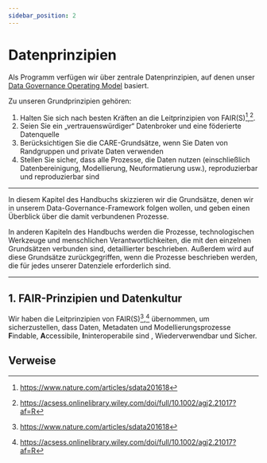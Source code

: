 ```yaml
---
sidebar_position: 2
---
```


# Datenprinzipien

Als Programm verfügen wir über zentrale Datenprinzipien, auf denen unser [Data Governance Operating Model](https://gbadskedoc.org/docs/Data-Governance-Handbook-for-GBADs/dataGovOperatingModel) basiert.

Zu unseren Grundprinzipien gehören:

1. Halten Sie sich nach besten Kräften an die Leitprinzipien von FAIR(S)[^1],[^2].
2. Seien Sie ein „vertrauenswürdiger“ Datenbroker und eine föderierte Datenquelle
3. Berücksichtigen Sie die CARE-Grundsätze, wenn Sie Daten von Randgruppen und private Daten verwenden
4. Stellen Sie sicher, dass alle Prozesse, die Daten nutzen (einschließlich Datenbereinigung, Modellierung, Neuformatierung usw.), reproduzierbar und reproduzierbar sind

---

In diesem Kapitel des Handbuchs skizzieren wir die Grundsätze, denen wir in unserem Data-Governance-Framework folgen wollen, und geben einen Überblick über die damit verbundenen Prozesse.

In anderen Kapiteln des Handbuchs werden die Prozesse, technologischen Werkzeuge und menschlichen Verantwortlichkeiten, die mit den einzelnen Grundsätzen verbunden sind, detaillierter beschrieben. Außerdem wird auf diese Grundsätze zurückgegriffen, wenn die Prozesse beschrieben werden, die für jedes unserer Datenziele erforderlich sind.

---

## 1. FAIR-Prinzipien und Datenkultur

Wir haben die Leitprinzipien von FAIR(S)[^1],[^2] übernommen, um sicherzustellen, dass Daten, Metadaten und Modellierungsprozesse **F**indable, **A**ccessibile, **I**ninteroperabile sind , Wiederverwendbar und Sicher.

<!-- Um Daten bereitzustellen und zu erstellen, die ihr volles Potenzial ausschöpfen können, ist GBADs bestrebt, Daten und Metadaten bereitzustellen, die **F**indierbar, **zugänglich**, **Interoperabel** sind. Wiederverwendbar und sicher (FAIR(S)). ->


---

**Über FAIR:**

Die „[FAIR Guiding Principles for Scientific Data Management and Stewardship](https://www.nature.com/articles/sdata201618)“ wurden 2016 in *Scientific Data* veröffentlicht. Seit seiner Veröffentlichung wurde der Artikel über 4500 Mal zitiert Zeiten und es gab Bemühungen, die FAIR-Prinzipien in verschiedenen Bereichen umzusetzen und zu akzeptieren. Dazu gehört die [GO FAIR Initiative](https://www.go-fair.org/go-fair-initiative/go-fair-offices/), die Ressourcen für Gruppen bereitstellt, die versuchen, ihre Daten FAIR zu machen.

---

<!--GBADs ist bestrebt, (Meta-)Daten bereitzustellen, die den FAIR(S)- und CARE-Prinzipien entsprechen, und wird gegebenenfalls eine modifizierte Version der GATHER-Anweisung und Checkliste übernehmen, um detailliertere Metadaten zu erstellen.

Durch die Nutzung und den Aufbau bereits bestehender Standards werden wir ein interoperables System aufbauen, das andere Forscher verstehen und darauf aufbauen können. ->



Die Idee von „FAIR“-Daten wurde 2014/15 entwickelt, um die Wiederverwendung, Nutzbarkeit, Auffindbarkeit und Interoperabilität von Forschungsdaten zu steuern. Das Akronym „FAIR“ steht für Auffindbarkeit, Zugänglichkeit, Interoperabilität und Wiederverwendbarkeit von Datenbeständen, einschließlich der Daten selbst und der Metadaten, die zu ihrer Beschreibung verwendet werden (eine Aufschlüsselung der einzelnen FAIR-Prinzipien finden Sie in Anhang A). Die Idee von FAIR-Daten ist seitdem gewachsen und wurde weithin genutzt, angepasst und weiterentwickelt.
Im Jahr 2020 schlug die GBAD-Informatik „FAIR(S)“-Daten vor, um den FAIR-Leitprinzipien ein Element der Sicherheit hinzuzufügen.

Während die Idee von FAIR ursprünglich für die Wiederverwendung von Forschungsdaten entwickelt wurde, hat sie sich weiterentwickelt und kann auf offene und private Datenquellen angewendet werden. GBADs werden FAIR-Daten als Systemkonzept anpassen. Das FAIR-Datenökosystem (Abbildung 1) wird als Grundgerüst unseres Datenökosystems verwendet. Dieses Dokument dient als Datenmanagementplan, in dem jede Komponente des FAIR-Datenökosystems im Hinblick auf die Strukturierung von FAIR-Datenobjekten und die Definition der Verwendung der durch unser System fließenden Daten behandelt und diskutiert wird.

![fairDataObj](http://gbadske.org/Documentation/DataGovernanceHandbook/_images/fairDataObj.png)

Ein weit verbreitetes Missverständnis bei der Einführung der FAIR-Sharing-Prinzipien besteht darin, dass FAIR vorschlägt, dass Daten standardmäßig „offen“ sein sollten; FAIR schlägt jedoch tatsächlich vor, dass Daten „so offen wie möglich, so geschlossen wie nötig“ sein sollten [Jones et al, 2018]. Für GBADs bedeutet dies, die FAIR-Prinzipien durch CARE zu ergänzen, worauf später in diesem Dokument ausführlicher eingegangen wird. Eine Schlüsselkomponente dabei wird die Identifizierung verschiedener Arten von Datennutzern und -mitwirkenden sein.

Durch die Sicherstellung, dass Metadaten in einer Standardform vorliegen, können GBADs FAIR entsprechen und als Rückgrat für unser System dienen und die Fähigkeit unterstützen, Ressourcen auf der Grundlage standardisierter Begriffe zu suchen und zu finden. Daher wird der Schwerpunkt auf klar definierte Metadatenattribute und -definitionen gelegt.

![cloudReg](http://gbadske.org/Documentation/DataGovernanceHandbook/_images/cloudOfRegistries.png)

GBADs ist bestrebt, nicht nur FAIR im System zu integrieren, sondern mit unserem Unternehmen auch eine Kultur zu schaffen, die die Verwendung von FAIR in den Forschungsdaten der am größeren GBADs-Projekt beteiligten Wissenschaftler inspiriert. Wir glauben, dass dieser Wandel eine bessere Nutzung und Wiederverwendung von Daten ermöglichen wird, was eine Zusammenarbeit und eine bessere Ressourcenzuweisung ermöglicht.

## 2. Ein „vertrauenswürdiger“ Datenbroker

Es gibt viele Möglichkeiten, den Datenaustausch technisch zu erleichtern, z. B. Dateidownloads, APIs usw. In diesem Abschnitt werden die Prinzipien erläutert, die dahinter stehen, ein „vertrauenswürdiger“ Datenbroker und eine föderierte Datenquelle zu sein.

### Mechanismen für einen verantwortungsvollen Datenaustausch

**Die technologischen Mechanismen bei der Datenfreigabe von GBADs basieren auf der Fähigkeit, eine Datenanzeigearchitektur zu erstellen, die auf die Datenschutz- und Sicherheitsrechte verschiedener Benutzertypen zugeschnitten ist.**
Dies beruht insbesondere auf der Fähigkeit, Benutzer zu kategorisieren und Systemansichten für diesen Benutzer zu erstellen, in denen dieser Benutzer nur die Daten sehen kann, zu denen er berechtigt ist. Wir verwenden den Begriff „Ansicht“, wie er in der Datenbanktheorie beschrieben wird: *„Ansichten werden im Allgemeinen verwendet, um die Wahrnehmung, die jeder Benutzer von der Datenbank hat, zu fokussieren, zu vereinfachen und anzupassen.“ Ansichten können als Sicherheitsmechanismen verwendet werden, indem Benutzern der Zugriff auf Daten über die Ansicht ermöglicht wird, ohne dass den Benutzern die Berechtigung erteilt wird, direkt auf die zugrunde liegenden Basistabellen der Ansicht zuzugreifen Benutzer, denen sie Zugriff auf ihre Daten gewähren möchten, erstellen eine „Ansicht“ für diesen Datenbenutzer (entweder werden bestimmte Datenbestände ausgeblendet oder verfügbar gemacht). Dies gewährt Datenmitwirkenden die **Autorität zur Kontrolle** ihrer Datenressourcen. Dieses Konzept setzt natürlich die Fähigkeit voraus, Datennutzer zu kategorisieren.

Daten, die als „standardmäßig offen“ gelten, stehen jedem Benutzer, der das Datenportal betritt, öffentlich zur Verfügung und können ohne Einschränkung direkt heruntergeladen werden.

![sysView](http://gbadske.org/Documentation/DataGovernanceHandbook/_images/systemView.png)

#### Benutzerauthentifizierung

Benutzer, die auf private Datenquellen zugreifen möchten, müssen sich mithilfe der vordefinierten Datenbenutzeridentifikationen von GBAD kategorisieren. Dies umfasst die Erstellung eines Benutzerprofils, die Feststellung, welcher Benutzertyp Sie sind, und die Eingabe einer entsprechenden Verifizierungsmethode. Die Verifizierungsmethode kann aus einer ORCHID-ID bestehen, wenn es sich um einen akademischen Benutzer handelt. Allerdings sind die Mechanismen hinter der Benutzerüberprüfung noch nicht festgelegt (wir versuchen immer noch herauszufinden, wie wir die Identität von Benutzern aus Randgruppen, privaten Interessengruppen usw. überprüfen). Diese Berechtigungen, sowohl in Bezug auf Benutzerinformationen als auch auf die Zugriffsrechte eines Datenbestands, werden in die Metadaten aufgenommen.

Sobald die Identität eines Benutzers überprüft werden kann, erhält dieser Benutzer eine Ansicht der Daten und einen API-Schlüssel, der ihm den Zugriff auf private Daten über einen API-Aufruf ermöglicht. Ebenso werden die Daten aus ihrer Sicht durch direkten Download verfügbar sein. Es ist zu beachten, dass FAIR-Prinzipien zwar normalerweise im Zusammenhang mit offenen Daten verwendet werden, Daten jedoch in verschiedenen Systemansichten und unter der Annahme, dass Daten standardmäßig nicht offen sind, FAIRifiziert werden können. Unsere Metadaten werden auffindbar, zugänglich, interoperabel und wiederverwendbar sein, wie es die FAIR-Leitprinzipien vorschlagen, aber innerhalb unseres Systems und wie durch unterschiedliche Ansichten geschützt. Offene Datenbestände sind beispielsweise für jeden auffindbar, Daten, die nur für bestimmte Datenbenutzer verfügbar sind, sind jedoch nur für diesen Benutzertyp auffindbar.

Im Allgemeinen wird jeder von GBADs vermittelte Datensatz mit einer eindeutigen Kennung ausgestattet, die ihn mit seinen Metadaten verknüpft. Wenn ein Benutzer auf irgendeine Weise auf die Daten zugreift (z. B. über einen API-Aufruf oder einen direkten Download), werden die eindeutige Kennung und die URL zum Metadatenportal zurückgegeben. Der Benutzer kann dann problemlos auf die Metadaten zugreifen. Ebenso können Benutzer ihre Datensuche mit dem Metadaten-Suchtool beginnen. Der Daten-API-Aufruf wird irgendwo in der Metadaten-Suchmaschine bereitgestellt (d. h. wenn Sie einen Datensatz von Interesse auswählen, werden Ihnen die Metadaten bereitgestellt).

### Herausforderungen bei Mechanismen für den Datenaustausch

Eine Herausforderung beim Entwurf der Systemansicht sind Lizenzschwierigkeiten bei der Bewältigung der Wiederverwendbarkeit einer Datenressource.
Es treten Bedenken hinsichtlich der Veröffentlichung und Berichterstattung von Ergebnissen auf, die auf privaten Daten basieren. Wenn private Daten in einem Modell oder für andere datengesteuerte Entscheidungen verwendet werden, wie werden Daten zitiert oder ordnungsgemäß zugeordnet (oder möglicherweise überprüft), ohne Zugriff auf Daten zu gewähren oder Ergebnisse von Modellen zu veröffentlichen, die private Daten als Eingabe verwendet haben? Es ist wichtig, die Meinungen der Datenakteure zu verstehen, um ihre Wünsche zur Datennutzung zu verstehen.

Eine weitere Schwierigkeit oder mögliche Einschränkung besteht darin, dass Benutzer mit bestimmten Ansichten nicht wissen, dass bestimmte Datenbestände überhaupt vorhanden sind.

## 3. CARE-Grundsätze

Zu den CARE-Grundsätzen gehören: Kollektiver Nutzen, Kontrollbefugnis, Verantwortung und Ethik. Jeder Grundsatz bezieht sich auf die Nutzung und Verwaltung von Daten, die Eigentum indigener Völker sind oder mit ihnen in Zusammenhang stehen, ihrem Land, ihrem Kulturgut und ihren Praktiken [Ref.] und ist in Anhang B in Kategorien unterteilt. CARE-Grundsätze werden in jedem Schritt der GBADs-Daten berücksichtigt Governance-Strategie und Datenportal-Design.

Wir erkennen an, dass unsere Interpretationen der CARE-Grundsätze möglicherweise nicht vollständig die wahren Interessen indigener Völker und Gruppen widerspiegeln, da das GBADs-Informatikteam derzeit keine indigenen Mitarbeiter beschäftigt oder keine Partnerschaften mit indigenen Völkern eingeht. Wenn offizielle Kooperationen mit indigenen Völkern und Gruppen entstanden sind, werden Strategien und Designs entwickelt und weiter verfeinert, um sicherzustellen, dass alle indigenen Daten zum kollektiven Nutzen der indigenen Völker verwaltet, verwaltet und genutzt werden.

## 4. Reproduzierbarkeit

### Datenherkunft

Wie Informationen über Daten von Spendern gesammelt oder abgerufen werden und wie diese Informationen ausgewertet und gespeichert werden und die Grundlage für die Generierung von Herkunftsinformationen zu allen von GBADs vermittelten Daten bilden.

Datenlieferanten müssen Angaben zur Herkunft machen.

Die Bereitstellung detaillierter Herkunftsinformationen für Datennutzer ist ein wesentliches Element der Bereitstellung von FAIR-Daten. Informationen zur Provenienz
sollte mindestens Folgendes abdecken:

1. Wer oder was hat die Daten erstellt? Dazu gehören Informationen über die Methodik, die zur Erstellung der Originaldaten verwendet wurde
(entweder durch ein Zitat oder die Bereitstellung von Informationen in den Metadaten). Informationen darüber, ob die Daten gespeichert wurden
auf irgendeine Weise transformiert (z. B. durch eine Änderung des Vokabulars/der Ontologie, Imputationstechniken, Schätzungen, Weglassen von Zeilen usw.)
sollten auch durch Verweise auf und Beschreibungen von Programmen oder Techniken bereitgestellt werden, die zur Durchführung dieser Transformationen verwendet werden.

2. Wann wurden die Daten erstellt und wann wurden zuletzt Änderungen an den Daten vorgenommen?

3. Kontext der Datenerstellung. Warum wurden die Daten erstellt oder produziert? Dadurch erhalten potenzielle Datennutzer Informationen darüber
ob die Verwendung der Daten ihren Bedürfnissen entspricht und ihren potenziellen Praktiken, Modellen oder anderen statistischen Techniken entspricht.

Von Interesse für diese Diskussion sind die für FAIR entwickelten Metriken:
[FAIR Metric FM-R1.2](https://github.com/FAIRMetrics/Metrics/blob/master/Distributions/FM_R1.2.pdf)

Der Datenzugriff richtet sich teilweise nach der Herkunft der Daten. Beispielsweise ist es wichtig zu verstehen, wer die Daten erstellt hat und wer ihnen gehört, um festzustellen, ob die Daten wiederverwendbar sind (FAIR-Prinzip 4). Im Rahmen von Lizenzvereinbarungen kann es spezifische Beschränkungen für den Datenzugriff geben, die bestimmen können, wie und von wem Daten verwendet werden dürfen.

---

Metadaten sollten die Herkunft und den Zweck sowie alle Einschränkungen oder Verpflichtungen bei der sekundären Verwendung, einschließlich Fragen der Einwilligung, angeben.

---

Provenienzinformationen für jeden Datensatz werden in Metadaten gespeichert, die allen Benutzern von GBADs zur Verfügung stehen und von ihnen durchsucht werden können. Es wird ein anerkannter Herkunftsstandard verwendet, um sicherzustellen, dass Herkunftsinformationen auffindbar und wiederverwendbar sind.

### GATHER-Anweisung

Die GATHER-Erklärung oder die **Leitlinien für **genaue und **transparente **H**Gesundheitsschätzungen **R**eporting, definiert die besten Berichtspraktiken für Studien, die Gesundheitsschätzungen berechnen [^4].

Die Gather-Checkliste enthält Informationen, die in globale Gesundheitsschätzungen einbezogen werden sollten:

| Artikelnummer | Checklistenpunkt |
| ----------- | -------------- |
| Ziele und Finanzierung | |
| 1 | Definieren Sie die Indikatoren, Populationen (einschließlich Alter, Geschlecht und geografische Einheiten) und Zeiträume, für die Schätzungen vorgenommen wurden. |
| 2 | Listen Sie die Finanzierungsquellen für die Arbeit auf. |
| Dateneingaben | |
| Für alle Dateneingaben aus mehreren Quellen, die im Rahmen der Studie synthetisiert werden: | |
| 3 | Beschreiben Sie, wie die Daten identifiziert wurden und wie auf die Daten zugegriffen wurde. |
| 4 | Geben Sie die Einschluss- und Ausschlusskriterien an. Identifizieren Sie alle Ad-hoc-Ausschlüsse. |
| 5 | Geben Sie Informationen zu allen enthaltenen Datenquellen und ihren Hauptmerkmalen an. Geben Sie für jede verwendete Datenquelle Referenzinformationen oder Kontaktnamen/-institutionen, die dargestellte Bevölkerung, die Datenerhebungsmethode, das/die Jahr(e) der Datenerhebung, Geschlecht und Altersspanne, Diagnosekriterien oder Messmethode und gegebenenfalls die Stichprobengröße an. |
| 6 | Identifizieren und beschreiben Sie alle Kategorien von Eingabedaten, die potenziell wichtige Verzerrungen aufweisen (z. B. basierend auf den in Punkt 5 aufgeführten Merkmalen). |
| Für Dateneingaben, die zur Analyse beitragen, aber nicht im Rahmen der Studie synthetisiert wurden:|
| 7 | Beschreiben und geben Sie Quellen für alle anderen Dateneingaben an. |
| Für alle Dateneingaben: | |
| 8 | Stellen Sie alle Dateneingaben in einem Dateiformat bereit, aus dem Daten effizient extrahiert werden können (z. B. eine Tabelle statt einer PDF), einschließlich aller relevanten Metadaten, die in Punkt 5 aufgeführt sind. Für alle Dateneingaben, die aus ethischen oder rechtlichen Gründen nicht weitergegeben werden können Geben Sie aus Gründen, wie z. B. Eigentum Dritter, einen Kontaktnamen oder den Namen der Institution an, die das Recht an den Daten behält. |
| Datenanalyse |
| 9 | Geben Sie einen konzeptionellen Überblick über die Datenanalysemethode. Ein Diagramm kann hilfreich sein. |
| 10 | Geben Sie eine detaillierte Beschreibung aller Schritte der Analyse, einschließlich mathematischer Formeln. Diese Beschreibung sollte gegebenenfalls Datenbereinigung, Datenvorverarbeitung, Datenanpassungen und Gewichtung von Datenquellen sowie mathematische oder statistische Modelle abdecken. |
| 11 | Beschreiben Sie, wie Kandidatenmodelle bewertet wurden und wie die endgültigen Modelle ausgewählt wurden. |
| 12 | Geben Sie die Ergebnisse einer Bewertung der Modellleistung (falls durchgeführt) sowie die Ergebnisse einer relevanten Sensitivitätsanalyse an. |
| 13 | Beschreiben Sie Methoden zur Berechnung der Unsicherheit der Schätzungen. Geben Sie an, welche Unsicherheitsquellen in der Unsicherheitsanalyse berücksichtigt wurden und welche nicht. |
| 14 | Geben Sie an, wie auf den analytischen oder statistischen Quellcode zugegriffen werden kann, der zur Erstellung von Schätzungen verwendet wird. |
| Ergebnisse und Diskussion |
| 15 | Stellen Sie veröffentlichte Schätzungen in einem Dateiformat bereit, aus dem Daten effizient extrahiert werden können. |
| 16 | Geben Sie ein quantitatives Maß für die Unsicherheit der Schätzungen an (z. B. Unsicherheitsintervalle). |
| 17 | Interpretieren Sie die Ergebnisse im Lichte der vorhandenen Beweise. Wenn Sie einen früheren Satz von Schätzungen aktualisieren, beschreiben Sie die Gründe für Änderungen in den Schätzungen. |
| 18 | Besprechen Sie die Einschränkungen der Schätzungen. Erörtern Sie etwaige Modellannahmen oder Dateneinschränkungen, die sich auf die Interpretation der Schätzungen auswirken. |
Tabelle aus [^4].


Während GBADs Gesundheitsschätzungen erstellen, werden wir GATHER als Ausgangspunkt und nicht als Endpunkt verwenden, da es sich dabei um die Gesundheit landwirtschaftlicher Tiere und nicht um Menschen handelt (wofür GATHER entwickelt wurde).


<!-- # Datenprinzipien und Governance

## Datenamt

**Data Governance ist die Verwaltung, Speicherung, Privatsphäre, Nutzung und Qualität der von einer Organisation verwendeten Daten und Metadaten.** Data Governance ist eine mehrdimensionale Aufgabe, die von allen Personen in einer Organisation die Einhaltung der dokumentierten Standards und Best Practices erfordert für alle Elemente der Datennutzung.
Die Einhaltung einer gut dokumentierten Data-Governance-Strategie ermöglicht eine verbesserte Datennutzung durch die Möglichkeit, Datenbestände optimal zu nutzen.

### Grundlagen der Datenverwaltung

Während es bei der Datenverwaltung um die Daten geht, geht es auch um die Personen, Prozesse und die Sicherheit der Daten.

**Datenverwaltung und Menschen**
Alle Personen, die Daten erstellen, nutzen, verbreiten oder verwalten, sind Teil der Data-Governance-Strategie und sollten diese einhalten.

**Datenverwaltung und -sicherheit**

**Datenverwaltung und -prozesse**

Begriffe zur Datenverwaltung, die Sie kennen sollten:
- Datenverwalter
- Datenintegration
- Datenherkunft
- Datenwissenschaft



#### Weitere Informationen zum Thema Data Governance
**Blogeinträge**
- https://towardsdatascience.com/what-we-got-wrong-about-data-governance-365555993048 -->

## Verweise
[^1]: https://www.nature.com/articles/sdata201618
[^2]: https://acsess.onlinelibrary.wiley.com/doi/full/10.1002/agj2.21017?af=R
[^3]: https://learn.microsoft.com/en-us/sql/relational-databases/views/views?view=sql-server-ver16
[^4]: https://www.thelancet.com/journals/lancet/article/PIIS0140-6736(16)30388-9/fulltext
